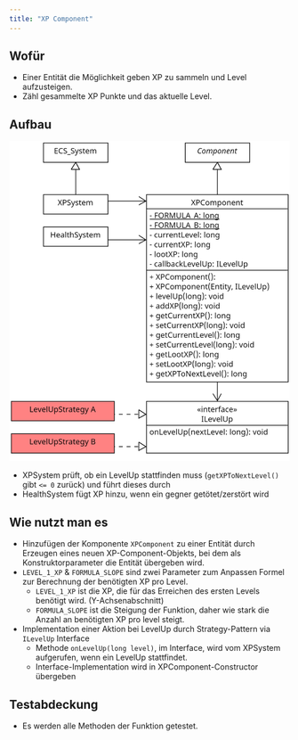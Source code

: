 ```yaml
---
title: "XP Component"
---
```


## Wofür

- Einer Entität die Möglichkeit geben XP zu sammeln und Level aufzusteigen.
- Zähl gesammelte XP Punkte und das aktuelle Level.

## Aufbau

![UML](../img/xpComponent.png)

- XPSystem prüft, ob ein LevelUp stattfinden muss (`getXPToNextLevel()` gibt `<= 0` zurück) und führt dieses durch
- HealthSystem fügt XP hinzu, wenn ein gegner getötet/zerstört wird

## Wie nutzt man es

- Hinzufügen der Komponente `XPComponent` zu einer Entität durch Erzeugen eines neuen
  XP-Component-Objekts, bei dem als Konstruktorparameter die Entität übergeben wird.
- `LEVEL_1_XP` & `FORMULA_SLOPE` sind zwei Parameter zum Anpassen Formel zur Berechnung der benötigten XP pro Level.
    - `LEVEL_1_XP` ist die XP, die für das Erreichen des ersten Levels benötigt wird. (Y-Achsenabschnitt)
    - `FORMULA_SLOPE` ist die Steigung der Funktion, daher wie stark die Anzahl an benötigten XP pro level steigt.
- Implementation einer Aktion bei LevelUp durch Strategy-Pattern via `ILevelUp` Interface
    - Methode `onLevelUp(long level)`, im Interface, wird vom XPSystem aufgerufen, wenn ein LevelUp stattfindet.
    - Interface-Implementation wird in XPComponent-Constructor übergeben

## Testabdeckung

- Es werden alle Methoden der Funktion getestet.
